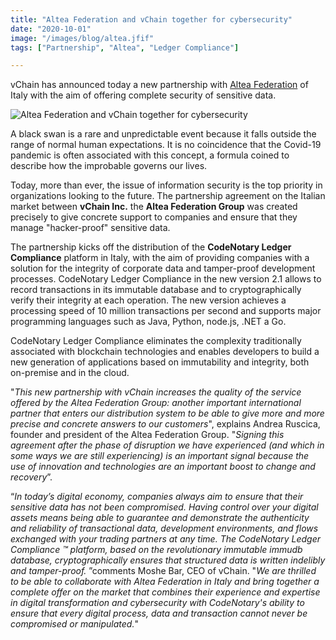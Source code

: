 ```yaml
---
title: "Altea Federation and vChain together for cybersecurity"
date: "2020-10-01"
image: "/images/blog/altea.jfif"
tags: ["Partnership", "Altea", "Ledger Compliance"]

---
```

vChain has announced today a new partnership with [Altea Federation](https://alteafederation.it/) of Italy with the aim of offering complete security of sensitive data.  

![Altea Federation and vChain together for cybersecurity](/images/blog/altea.jfif)

A black swan is a rare and unpredictable event because it falls outside the range of normal human expectations. It is no coincidence that the Covid-19 pandemic is often associated with this concept, a formula coined to describe how the improbable governs our lives.  
  
Today, more than ever, the issue of information security is the top priority in organizations looking to the future. The partnership agreement on the Italian market between **vChain Inc.** the **Altea Federation Group** was created precisely to give concrete support to companies and ensure that they manage "hacker-proof" sensitive data.  
  
The partnership kicks off the distribution of the **CodeNotary Ledger Compliance** platform in Italy, with the aim of providing companies with a solution for the integrity of corporate data and tamper-proof development processes. CodeNotary Ledger Compliance in the new version 2.1 allows to record transactions in its immutable database and to cryptographically verify their integrity at each operation. 
The new version achieves a processing speed of 10 million transactions per second and supports major programming languages ​​such as Java, Python, node.js, .NET a Go. 

CodeNotary Ledger Compliance eliminates the complexity traditionally associated with blockchain technologies and enables developers to build a new generation of applications based on immutability and integrity, both on-premise and in the cloud.  
  
"*This new partnership with vChain increases the quality of the service offered by the Altea Federation Group: another important international partner that enters our distribution system to be able to give more and more precise and concrete answers to our customers*", explains Andrea Ruscica, founder and president of the Altea Federation Group. "*Signing this agreement after the phase of disruption we have experienced (and which in some ways we are still experiencing) is an important signal because the use of innovation and technologies are an important boost to change and recovery*”.  
  
“*In today’s digital economy, companies always aim to ensure that their sensitive data has not been compromised. Having control over your digital assets means being able to guarantee and demonstrate the authenticity and reliability of transactional data, development environments, and flows exchanged with your trading partners at any time. The CodeNotary Ledger Compliance ™ platform, based on the revolutionary immutable immudb database, cryptographically ensures that structured data is written indelibly and tamper-proof.* ”comments Moshe Bar, CEO of vChain. "*We are thrilled to be able to collaborate with Altea Federation in Italy and bring together a complete offer on the market that combines their experience and expertise in digital transformation and cybersecurity with CodeNotary's ability to ensure that every digital process, data and transaction cannot never be compromised or manipulated.*"
